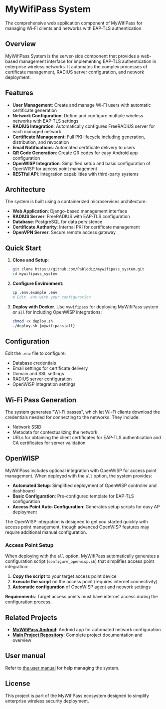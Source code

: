 # MyWifiPass System

The comprehensive web application component of MyWifiPass for managing Wi-Fi clients and networks with EAP-TLS authentication.

## Overview

MyWifiPass System is the server-side component that provides a web-based management interface for implementing EAP-TLS authentication in enterprise wireless networks. It automates the complex processes of certificate management, RADIUS server configuration, and network deployment.

## Features

- **User Management**: Create and manage Wi-Fi users with automatic certificate generation
- **Network Configuration**: Define and configure multiple wireless networks with EAP-TLS settings
- **RADIUS Integration**: Automatically configures FreeRADIUS server for each managed network
- **Certificate Management**: Full PKI lifecycle including generation, distribution, and revocation
- **Email Notifications**: Automated certificate delivery to users
- **QR Code Generation**: Create QR codes for easy Android app configuration
- **OpenWISP Integration**: Simplified setup and basic configuration of OpenWISP for access point management
- **RESTful API**: Integration capabilities with third-party systems

## Architecture

The system is built using a containerized microservices architecture:

- **Web Application**: Django-based management interface
- **RADIUS Server**: FreeRADIUS with EAP-TLS configuration
- **Database**: PostgreSQL for data persistence
- **Certificate Authority**: Internal PKI for certificate management
- **OpenVPN Server**: Secure remote access gateway

## Quick Start

1. **Clone and Setup**:
   ```bash
   git clone https://github.com/Pablodiz/mywifipass_system.git
   cd mywifipass_system
   ```

2. **Configure Environment**:
   ```bash
   cp .env.example .env
   # Edit .env with your configuration
   ```

3. **Deploy with Docker**. Use `mywifipass` for deploying MyWifiPass system or `all` for including OpenWISP integrations:
   ```bash
   chmod +x deploy.sh
   ./deploy.sh {mywifipass|all}
   ```

## Configuration

Edit the `.env` file to configure:
- Database credentials
- Email settings for certificate delivery
- Domain and SSL settings
- RADIUS server configuration
- OpenWISP integration settings

## Wi-Fi Pass Generation

The system generates "Wi-Fi passes", which let Wi-Fi clients download the credentials needed for connecting to the networks. They include:
- Network SSID
- Metadata for contextualizing the network
- URLs for obtaining the client certificates for EAP-TLS authentication and CA certificates for server validation

## OpenWISP

MyWifiPass includes optional integration with OpenWISP for access point management. When deployed with the `all` option, the system provides:

- **Automated Setup**: Simplified deployment of OpenWISP controller and dashboard
- **Basic Configuration**: Pre-configured template for EAP-TLS configuration
- **Access Point Auto-Configuration**: Generates setup scripts for easy AP deployment

The OpenWISP integration is designed to get you started quickly with access point management, though advanced OpenWISP features may require additional manual configuration.

### Access Point Setup

When deploying with the `all` option, MyWifiPass automatically generates a configuration script (`configure_openwisp.sh`) that simplifies access point integration:

1. **Copy the script** to your target access point device
2. **Execute the script** on the access point (requires internet connectivity)
3. **Automatic configuration** of OpenWISP agent and network settings

**Requirements**: Target access points must have internet access during the configuration process.

## Related Projects

- **[MyWifiPass Android](https://github.com/Pablodiz/mywifipass_android)**: Android app for automated network configuration
- **[Main Project Repository](https://github.com/Pablodiz/TFG_proyecto)**: Complete project documentation and overview

## User manual

Refer to [the user manual](./user_manual.md) for help managing the system. 

## License

This project is part of the MyWifiPass ecosystem designed to simplify enterprise wireless security deployment.